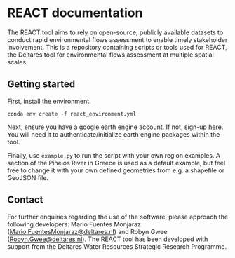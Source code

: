 # REACT documentation

The REACT tool aims to rely on open-source, publicly available datasets to conduct rapid environmental flows assessment to enable timely stakeholder involvement. This is a repository containing scripts or tools used for REACT, the Deltares tool for environmental flows assessment at multiple spatial scales.

## Getting started
First, install the environment.
```
conda env create -f react_environment.yml
```

Next, ensure you have a google earth engine account. If not, sign-up [here](https://code.earthengine.google.com/register). You will need it to authenticate/initialize earth engine packages within the tool.

Finally, use ```example.py``` to run the script with your own region examples. A section of the Pineios River in Greece is used as a default example, but feel free to change it with your own defined geometries from e.g. a shapefile or GeoJSON file.

## Contact
For further enquiries regarding the use of the software, please approach the following developers: Mario Fuentes Monjaraz (Mario.FuentesMonjaraz@deltares.nl) and Robyn Gwee (Robyn.Gwee@deltares.nl). The REACT tool has been developed with support from the Deltares Water Resources Strategic Research Programme.
